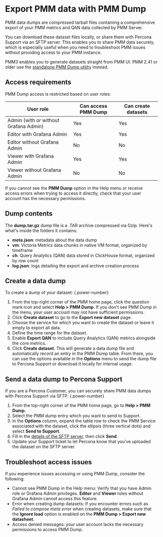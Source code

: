 # Export PMM data with PMM Dump

PMM data dumps are compressed tarball files containing a comprehensive export of your PMM metrics and QAN data collected by PMM Server.

You can download these dataset files locally, or share them with Percona Support via an SFTP server. This enables you to share PMM data securely, which is especially useful when you need to troubleshoot PMM issues without providing access to your PMM instance.

PMM3 enables you to generate datasets straight from PMM UI. PMM 2.41 or older use the [standalone PMM Dump utility](https://docs.percona.com/pmm-dump-documentation/installation.html) instead.

## Access requirements

PMM Dump access is restricted based on user roles:

| User role | Can access PMM Dump | Can create datasets |
|-----------|---------------------|---------------------|
| Admin (with or without Grafana Admin) | Yes | Yes |
| Editor with Grafana Admin | Yes | Yes  |
| Editor without Grafana Admin | No | No |
| Viewer with Grafana Admin | Yes | Yes  |
| Viewer without Grafana Admin | No | No |

If you cannot see the **PMM Dump** option in the Help menu or receive access errors when trying to access it directly, check that your user account has the necessary permissions.

## Dump contents

The **dump.tar.gz** dump file is a .TAR archive compressed via Gzip. Here's what's inside the folders it contains:

 - **meta.json**: metadata about the data dump
 - **vm**: Victoria Metrics data chunks in native VM format, organized by timeframe
 - **ch**: Query Analytics (QAN) data stored in ClickHouse format, organized by row count
 - **log.json**: logs detailing the export and archive creation process

## Create a data dump

To create a dump of your dataset:
{.power-number}

1. From the top-right corner of the PMM home page, click the question mark icon  <i class="uil uil-question-circle"></i> and select  **Help > PMM Dump**. If you don't see PMM Dump in the menu, your user account may not have sufficient permissions.
2. Click **Create dataset** to go to the **Export new dataset** page.
3. Choose the service for which you want to create the dataset or leave it empty to export all data.
4. Define the time range for the dataset.
5. Enable **Export QAN** to include Query Analytics (QAN) metrics alongside the core metrics.
7. Click **Create dataset**. This will generate a data dump file and automatically record an entry in the PMM Dump table. From there, you can use the options available in the **Options** menu to send the dump file to Percona Support or download it locally for internal usage.

## Send a data dump to Percona Support

If you are a Percona Customer, you can securely share PMM data dumps with Percona Support via SFTP.
{.power-number}

1. From the top-right corner of the PMM home page, go to <i class="uil uil-question-circle"></i>  **Help > PMM Dump**.
2. Select the PMM dump entry which you want to send to Support.
3. In the **Options** column, expand the table row to check the PMM Service associated with the dataset, click the ellipsis (three vertical dots) and select **Send to Support**.
4. Fill in the [details of the SFTP server](https://percona.service-now.com/percona?id=kb_article_view&sysparm_article=KB0010247&sys_kb_id=bebd04da87e329504035b8c9cebb35a7&spa=1), then click **Send**.
5. Update your Support ticket to let Percona know that you've uploaded the dataset on the SFTP server.

## Troubleshoot access issues
If you experience issues accessing or using PMM Dump, consider the following:

- Cannot see PMM Dump in the Help menu: Verify that you have Admin role or Grafana Admin privileges. **Editor** and **Viewer** roles without Grafana Admin cannot access this feature.
- Error when creating dump datasets: If you encounter errors such as *Failed to compose meta error* when creating datasets, make sure that the **Ignore load** option is enabled on the **PMM Dump > Export new datasheet**. 
- Access denied messages: your user account lacks the necessary permissions to access PMM Dump.